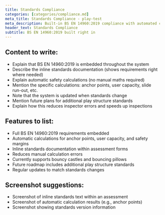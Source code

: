 ```yaml
---
title: Standards Compliance
categories: [categories/compliance.md]
meta_title: Standards Compliance - play-test
meta_description: Built-in BS EN 14960:2019 compliance with automated calculations
header_text: Standards Compliance
subtitle: BS EN 14960:2019 built right in
---
```


<!-- WRITE: Main content about standards compliance -->

## Content to write:

- Explain that BS EN 14960:2019 is embedded throughout the system
- Describe the inline standards documentation (shows requirements right where needed)
- Explain automatic safety calculations (no manual maths required)
- Mention the specific calculations: anchor points, user capacity, slide run-out, etc.
- Note that the system is updated when standards change
- Mention future plans for additional play structure standards
- Explain how this reduces inspector errors and speeds up inspections

## Features to list:

- Full BS EN 14960:2019 requirements embedded
- Automatic calculations for anchor points, user capacity, and safety margins
- Inline standards documentation within assessment forms
- Reduces manual calculation errors
- Currently supports bouncy castles and bouncing pillows
- Future roadmap includes additional play structure standards
- Regular updates to match standards changes

## Screenshot suggestions:

- Screenshot of inline standards text within an assessment
- Screenshot of automatic calculation results (e.g., anchor points)
- Screenshot showing standards version information
